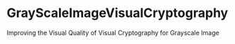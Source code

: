 # GrayScaleImageVisualCryptography
Improving the Visual Quality of Visual Cryptography for Grayscale Image
